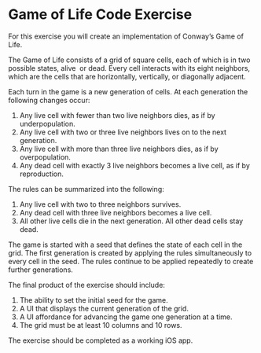 # Game of Life Code Exercise
For this exercise you will create an implementation of Conway’s Game of Life.

The Game of Life consists of a grid of square cells, each of which is in two possible states, alive  or dead. Every cell interacts with its eight neighbors, which are the cells that are horizontally, vertically, or diagonally adjacent. 

Each turn in the game is a new generation of cells. At each generation the following changes occur:

1. Any live cell with fewer than two live neighbors dies, as if by underpopulation.
2. Any live cell with two or three live neighbors lives on to the next generation.
3. Any live cell with more than three live neighbors dies, as if by overpopulation.
4. Any dead cell with exactly 3 live neighbors becomes a live cell, as if by reproduction.

The rules can be summarized into the following:
1. Any live cell with two to three neighbors survives.
2. Any dead cell with three live neighbors becomes a live cell.
3. All other live cells die in the next generation. All other dead cells stay dead.

The game is started with a seed that defines the state of each cell in the grid. The first generation is created by applying the rules simultaneously to every cell in the seed. The rules continue to be applied repeatedly to create further generations.

The final product of the exercise should include:
1. The ability to set the initial seed for the game.
2. A UI that displays the current generation of the grid.
3. A UI affordance for advancing the game one generation at a time.
4. The grid must be at least 10 columns and 10 rows.

The exercise should be completed as a working iOS app.
